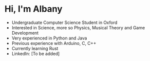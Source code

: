 # Hi, I'm Albany
- Undergraduate Computer Science Student in Oxford
- Interested in Science, more so Physics, Musical Theory and Game Development
- Very experienced in Python and Java
- Previous experience with Arduino, C, C++
- Currently learning Rust
- LinkedIn: [To be added]
